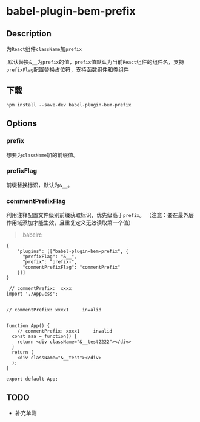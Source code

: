 # babel-plugin-bem-prefix

## Description

为`React`组件`className`加`prefix`

,默认替换`&__`为`prefix`的值，`prefix`值默认为当前`React`组件的组件名，支持`prefixFlag`配置替换占位符，支持函数组件和类组件

## 下载
```
npm install --save-dev babel-plugin-bem-prefix
```

## Options

### prefix
想要为`className`加的前缀值。

### prefixFlag
前缀替换标识，默认为`&__`。

### commentPrefixFlag
利用注释配置文件级别前缀获取标识，优先级高于`prefix`。
（注意：要在最外层作用域添加才能生效，且重复定义无效读取第一个值）

> .babelrc
```
{
    "plugins": [["babel-plugin-bem-prefix", {
      "prefixFlag": "&__",
      "prefix": "prefix-",
      "commentPrefixFlag": "commentPrefix"
    }]]
}
```

```
 // commentPrefix:  xxxx
import './App.css';


// commentPrefix: xxxx1     invalid


function App() {
    // commentPrefix: xxxx1     invalid
  const aaa = function() {
    return <div className="&__test2222"></div>
  }
  return (
    <div className="&__test"></div>
  );
}

export default App;

```

## TODO
- 补充单测